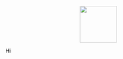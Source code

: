 <div id="header" align="center">
  <img src="https://media.giphy.com/media/KOCLgcdTywdVsjUevp/giphy.gif" width="100"/>
</div>

<p> Hi </p>
